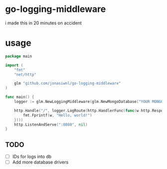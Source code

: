 # go-logging-middleware
i made this in 20 minutes on accident

# usage
```go
package main

import (
    "fmt"
    "net/http"

    glm "github.com/jonasiwnl/go-logging-middleware"
)

func main() {
    logger := glm.NewLoggingMiddleware(glm.NewMongoDatabase("YOUR MONGO COLLECTION"))

    http.Handle("/", logger.LogRoute(http.HandlerFunc(func(w http.ResponseWriter, r *http.Request) {
        fmt.Fprintf(w, "Hello, world!")
    })))
    http.ListenAndServe(":8080", nil)
}
```

## TODO

- [ ] IDs for logs into db
- [ ] Add more database drivers
